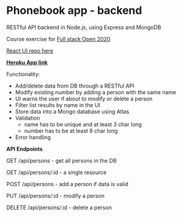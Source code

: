 # Phonebook app - backend
RESTful API backend in Node.js, using Express and MongoDB

Course exercise for [Full stack Open 2020](https://fullstackopen.com/) 

[React UI repo here](https://github.com/Deeroil/fullstack-2020/tree/master/osa2/puhelinluettelo)

**[Heroku App link](https://arcane-fjord-79704.herokuapp.com/)**

Functionality:
- Add/delete data from DB through a RESTful API
- Modify existing number by adding a person with the same name 
- UI warns the user if about to modify or delete a person
- Filter list results by name in the UI
- Store data into a Mongo database using Atlas
-	Validation
	* name has to be unique and at least 3 char long
	* number has to be at least 8 char long
-	Error handling

**API Endpoints** 

GET /api/persons - get all persons in the DB

GET /api/persons/:id - a single resource

POST /api/persons - add a person if data is valid

PUT /api/persons/:id - modify a person

DELETE /api/persons/:id - delete a person